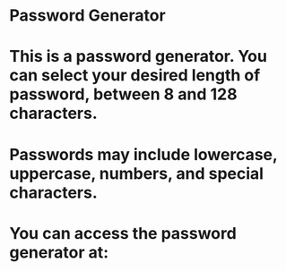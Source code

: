 # Password Generator

# This is a password generator. You can select your desired length of password, between 8 and 128 characters.

# Passwords may include lowercase, uppercase, numbers, and special characters.

# You can access the password generator at: 
